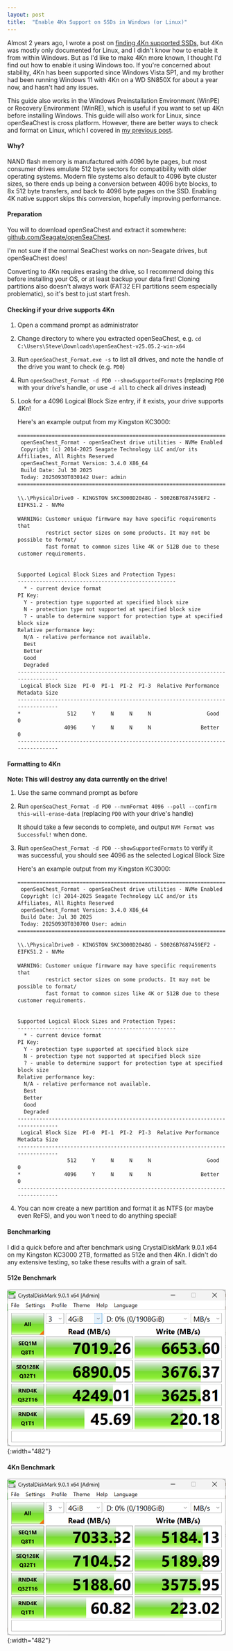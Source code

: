```yaml
---
layout: post
title:  "Enable 4Kn Support on SSDs in Windows (or Linux)"
---
```


Almost 2 years ago, I wrote a post on [finding 4Kn supported SSDs](/posts/find-4k-native-ssds/), but 4Kn was mostly only documented for Linux, and I didn't know how to enable it from within Windows. But as I'd like to make 4Kn more known, I thought I'd find out how to enable it using Windows too. If you're concerned about stability, 4Kn has been supported since Windows Vista SP1, and my brother had been running Windows 11 with 4Kn on a WD SN850X for about a year now, and hasn't had any issues.

<!--more-->

This guide also works in the Windows Preinstallation Environment (WinPE) or Recovery Environment (WinRE), which is useful if you want to set up 4Kn before installing Windows. This guide will also work for Linux, since openSeaChest is cross platform. However, there are better ways to check and format on Linux, which I covered in [my previous post](/posts/find-4k-native-ssds/).

#### Why?

NAND flash memory is manufactured with 4096 byte pages, but most consumer drives emulate 512 byte sectors for compatibility with older operating systems. Modern file systems also default to 4096 byte cluster sizes, so there ends up being a conversion between 4096 byte blocks, to 8x 512 byte transfers, and back to 4096 byte pages on the SSD. Enabling 4K native support skips this conversion, hopefully improving performance.

#### Preparation

You will to download openSeaChest and extract it somewhere: [github.com/Seagate/openSeaChest](https://github.com/Seagate/openSeaChest).

I'm not sure if the normal SeaChest works on non-Seagate drives, but openSeaChest does!

Converting to 4Kn requires erasing the drive, so I recommend doing this before installing your OS, or at least backup your data first! Cloning partitions also doesn't always work (FAT32 EFI partitions seem especially problematic), so it's best to just start fresh.

#### Checking if your drive supports 4Kn

1. Open a command prompt as administrator
2. Change directory to where you extracted openSeaChest, e.g. `cd C:\Users\Steve\Downloads\openSeaChest-v25.05.2-win-x64`
3. Run `openSeaChest_Format.exe -s` to list all drives, and note the handle of the drive you want to check (e.g. `PD0`)
4. Run `openSeaChest_Format -d PD0 --showSupportedFormats` (replacing `PD0` with your drive's handle, or use `-d all` to check all drives instead)
5. Look for a 4096 Logical Block Size entry, if it exists, your drive supports 4Kn!

    Here's an example output from my Kingston KC3000:

    ```text
    ==========================================================================================
     openSeaChest_Format - openSeaChest drive utilities - NVMe Enabled
     Copyright (c) 2014-2025 Seagate Technology LLC and/or its Affiliates, All Rights Reserved
     openSeaChest_Format Version: 3.4.0 X86_64
     Build Date: Jul 30 2025
     Today: 20250930T030142	User: admin
    ==========================================================================================
    
    \\.\PhysicalDrive0 - KINGSTON SKC3000D2048G - 50026B7687459EF2 - EIFK51.2 - NVMe
    
    WARNING: Customer unique firmware may have specific requirements that 
             restrict sector sizes on some products. It may not be possible to format/ 
             fast format to common sizes like 4K or 512B due to these customer requirements.
    
    
    Supported Logical Block Sizes and Protection Types:
    ---------------------------------------------------
      * - current device format
    PI Key:
      Y - protection type supported at specified block size
      N - protection type not supported at specified block size
      ? - unable to determine support for protection type at specified block size
    Relative performance key:
      N/A - relative performance not available.
      Best    
      Better  
      Good    
      Degraded
    --------------------------------------------------------------------------------
     Logical Block Size  PI-0  PI-1  PI-2  PI-3  Relative Performance  Metadata Size
    --------------------------------------------------------------------------------
    *               512     Y     N     N     N                  Good              0
                   4096     Y     N     N     N                Better              0
    --------------------------------------------------------------------------------
    ```

#### Formatting to 4Kn

**Note: This will destroy any data currently on the drive!**

1. Use the same command prompt as before
2. Run `openSeaChest_Format -d PD0 --nvmFormat 4096 --poll --confirm this-will-erase-data` (replacing `PD0` with your drive's handle)

    It should take a few seconds to complete, and output `NVM Format was Successful!` when done.

3. Run `openSeaChest_Format -d PD0 --showSupportedFormats` to verify it was successful, you should see 4096 as the selected Logical Block Size

    Here's an example output from my Kingston KC3000:

    ```text
    ==========================================================================================
     openSeaChest_Format - openSeaChest drive utilities - NVMe Enabled
     Copyright (c) 2014-2025 Seagate Technology LLC and/or its Affiliates, All Rights Reserved
     openSeaChest_Format Version: 3.4.0 X86_64
     Build Date: Jul 30 2025
     Today: 20250930T030700	User: admin
    ==========================================================================================
    
    \\.\PhysicalDrive0 - KINGSTON SKC3000D2048G - 50026B7687459EF2 - EIFK51.2 - NVMe
    
    WARNING: Customer unique firmware may have specific requirements that 
             restrict sector sizes on some products. It may not be possible to format/ 
             fast format to common sizes like 4K or 512B due to these customer requirements.
    
    
    Supported Logical Block Sizes and Protection Types:
    ---------------------------------------------------
      * - current device format
    PI Key:
      Y - protection type supported at specified block size
      N - protection type not supported at specified block size
      ? - unable to determine support for protection type at specified block size
    Relative performance key:
      N/A - relative performance not available.
      Best    
      Better  
      Good    
      Degraded
    --------------------------------------------------------------------------------
     Logical Block Size  PI-0  PI-1  PI-2  PI-3  Relative Performance  Metadata Size
    --------------------------------------------------------------------------------
                    512     Y     N     N     N                  Good              0
    *              4096     Y     N     N     N                Better              0
    --------------------------------------------------------------------------------
    ```

4. You can now create a new partition and format it as NTFS (or maybe even ReFS), and you won't need to do anything special!

#### Benchmarking

I did a quick before and after benchmark using CrystalDiskMark 9.0.1 x64 on my Kingston KC3000 2TB, formatted as 512e and then 4Kn.
I didn't do any extensive testing, so take these results with a grain of salt.

#### 512e Benchmark

![CrystalDiskMark 512e](/img/articles/windows-enable-4kn/CrystalDiskMark-512e.png){:width="482"}

#### 4Kn Benchmark

![CrystalDiskMark 4Kn](/img/articles/windows-enable-4kn/CrystalDiskMark-4kn.png){:width="482"}
